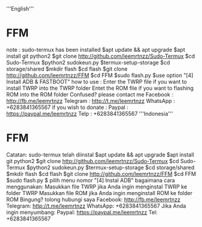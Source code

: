 '''English'''
# FFM
note : sudo-termux has been installed
$apt update && apt upgrade
$apt install git python2
$git clone http://github.com/leemrtnzz/Sudo-Termux
$cd Sudo-Termux
$python2 sudokeun.py
$termux-setup-storage
$cd storage/shared
$mkdir flash
$cd flash
$git clone http://github.com/leemrtnzz/FFM
$cd FFM
$sudo flash.py
$use option "[4] Install ADB & FASTBOOT"
how to use :
Enter the TWRP file if you want to install TWRP into the TWRP folder
Entet the ROM file if you want to flashing ROM into the ROM folder
Confused? please contact me
Facebook : http://fb.me/leemrtnzz
Telegram : http://t.me/leemrtnzz
WhatsApp : +6283841365567
if you wish to donate :
Paypal : https://paypal.me/leemrtnzz
Telp : +6283841365567
'''Indonesia'''
# FFM
Catatan: sudo-termux telah diinstal
$apt update && apt upgrade
$apt install git python2
$git clone http://github.com/leemrtnzz/Sudo-Termux
$cd Sudo-Termux
$python2 sudokeun.py
$termux-setup-storage
$cd storage/shared
$mkdir flash
$cd flash
$git clone http://github.com/leemrtnzz/FFM
$cd FFM
$sudo flash.py
$ pilih menu nomor "[4] Instal ADB"
bagaimana cara menggunakan:
Masukkan file TWRP jika Anda ingin menginstal TWRP ke folder TWRP
Masukkan file ROM jika Anda ingin menginstall ROM ke folder ROM
Bingung? tolong hubungi saya
Facebook: http://fb.me/leemrtnzz
Telegram: http://t.me/leemrtnzz
WhatsApp: +6283841365567
Jika Anda ingin menyumbang:
Paypal: https://paypal.me/leemrtnzz
Tel: +6283841365567
